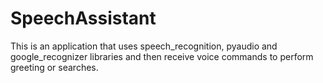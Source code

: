 # SpeechAssistant
This is an application that uses speech_recognition, pyaudio and google_recognizer libraries and then receive voice commands to perform greeting or searches.
